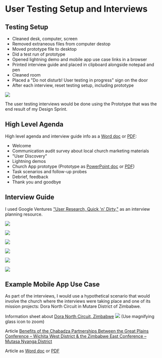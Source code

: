 # User Testing Setup and Interviews

## Testing Setup

* Cleaned desk, computer, screen
* Removed extraneous files from computer destop 
* Moved prototype file to desktop
* Did a test run of prototype
* Opened lightning demo and mobile app use case links in a browser
* Printed interview guide and placed in clipboard alongside notepad and pen
* Cleaned room
* Placed a "Do not disturb! User testing in progress" sign on the door
* After each interview, reset testing setup, including prototype

![](images/do-not-disturb-sign.jpg)

The user testing interviews would be done using the Prototype that was the end result of my Design Sprint. 

## High Level Agenda 

High level agenda and interview guide info as a [Word doc](https://drive.google.com/open?id=0B02bpu7HZwJRN2VxWDB1N0JhemM) or [PDF](https://drive.google.com/open?id=0B02bpu7HZwJRZVR2dElGRklqYWc):

* Welcome
* Communication audit survey about local church marketing materials
* "User Discovery"
* Lightning demos
* Church App prototype (Prototype as [PowerPoint doc](https://drive.google.com/open?id=0B02bpu7HZwJRQ2JyXzlVZ1doWkU) or [PDF](https://drive.google.com/open?id=0B02bpu7HZwJRcV9RV19MdUEtTmc))
* Task scenarios and follow-up probes
* Debrief, feedback
* Thank you and goodbye

## Interview Guide 

I used Google Ventures ["User Research, Quick 'n' Dirty,"](https://www.dropbox.com/s/6kef5x79ap8f9v7/User-Research-Workshop_Google-Ventures_Feb2013.pdf) as an interview planning resource.

![](images/interview-worksheet-1.jpg)

![](images/interview-worksheet-2.jpg)

![](images/interview-worksheet-3.jpg)

![](images/interview-worksheet-4.jpg)

![](images/interview-worksheet-5.jpg)

![](images/interview-worksheet-6.jpg)

## Example Mobile App Use Case

As part of the interviews, I would use a hypothetical scenario that would involve the church where the interviews were taking place and one of its mission projects: Dora North Circuit in Mutare District of Zimbabwe. 

Information sheet about [Dora North Circuit, Zimbabwe](https://drive.google.com/open?id=0B02bpu7HZwJRSFFWZ2dEN1Q5SjA)
[![](images/dora-north-mission.jpg)](https://drive.google.com/open?id=0B02bpu7HZwJRSFFWZ2dEN1Q5SjA) (Use magnifying glass icon to zoom)

Article [Benefits of the Chabadza Partnerships Between the Great Plains Conference – Wichita West District & the Zimbabwe East Conference – Mutasa Nyanga District](http://www.greatplainsumc.org/newsdetail/1095566)

Article as [Word doc](https://drive.google.com/open?id=0B02bpu7HZwJRendkakZ6MDh5VTQ) or [PDF](https://drive.google.com/open?id=0B02bpu7HZwJRcDBNQkhsb3JJcGM)
